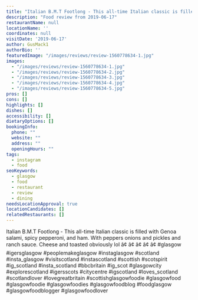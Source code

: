 ```yaml
---
title: "Italian B.M.T Footlong - This all-time Italian classic is filled with Genoa salami, spicy pepperoni, and ham. With peppers onions and pickles and ranch sauce. Cheese and toasted obviously lol"
description: "Food review from 2019-06-17"
restaurantName: null
locationName: ''
coordinates: null
visitDate: '2019-06-17'
author: GusMack1
authorBio: ''
featuredImage: "/images/reviews/review-1560778634-1.jpg"
images:
  - "/images/reviews/review-1560778634-1.jpg"
  - "/images/reviews/review-1560778634-2.jpg"
  - "/images/reviews/review-1560778634-3.jpg"
  - "/images/reviews/review-1560778634-4.jpg"
  - "/images/reviews/review-1560778634-5.jpg"
pros: []
cons: []
highlights: []
dishes: []
accessibility: []
dietaryOptions: []
bookingInfo:
  phone: ""
  website: ""
  address: ""
  openingHours: ""
tags:
  - instagram
  - food
seoKeywords:
  - glasgow
  - food
  - restaurant
  - review
  - dining
needsLocationApproval: true
locationCandidates: []
relatedRestaurants: []
---
```


Italian B.M.T Footlong - This all-time Italian classic is filled with Genoa salami, spicy pepperoni, and ham. With peppers onions and pickles and ranch sauce. Cheese and toasted obviously lol
â¢
â¢
â¢
â¢
â¢
#glasgow #igersglasgow #peoplemakeglasgow #instaglasgow #scotland #insta_glasgow #visitscotland #instascotland #scottish #scotspirit #ig_scotland #insta_scotland #bbcbritain #ig_scot #glasgowcity #explorescotland #igersscots #citycentre #igscotland #loves_scotland #scotlandlover #lovegreatbritain #scottishglasgowfoodie #glasgowfood #glasgowfoodie #glasgowfoodies #glasgowfoodblog #foodglasgow #glasgowfoodblogger #glasgowfoodlover